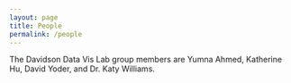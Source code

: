 ```yaml
---
layout: page
title: People
permalink: /people
---
```


The Davidson Data Vis Lab group members are Yumna Ahmed, Katherine Hu, David Yoder, and Dr. Katy Williams.

